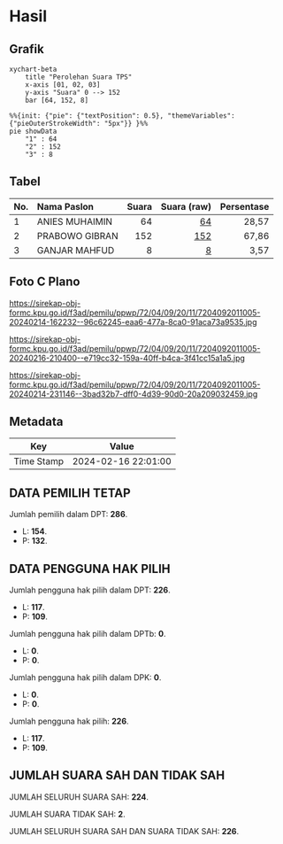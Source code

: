 # Hasil

## Grafik

```mermaid
xychart-beta
    title "Perolehan Suara TPS"
    x-axis [01, 02, 03]
    y-axis "Suara" 0 --> 152
    bar [64, 152, 8]
```

```mermaid
%%{init: {"pie": {"textPosition": 0.5}, "themeVariables": {"pieOuterStrokeWidth": "5px"}} }%%
pie showData
    "1" : 64
    "2" : 152
    "3" : 8
```

## Tabel

| No. | Nama Paslon    | Suara | Suara (raw) | Persentase |
|:--- |:-------------- | -----:| -----------:| ----------:|
| 1   | ANIES MUHAIMIN | 64    | [64][p-1]   | 28,57      |
| 2   | PRABOWO GIBRAN | 152   | [152][p-2]  | 67,86      |
| 3   | GANJAR MAHFUD  | 8     | [8][p-3]    | 3,57       |


[p-1]: https://github.com/gigit-pemilu/pemilu-2024-72-sulawesi-tengah/blob/main/pilpres/hitung-suara/sub/72-sulawesi-tengah/sub/04-toli-toli/sub/09-toli-toli-utara/sub/2011-lakuan-tolitoli/sub/005-tps/sub/paslon-1.txt
[p-2]: https://github.com/gigit-pemilu/pemilu-2024-72-sulawesi-tengah/blob/main/pilpres/hitung-suara/sub/72-sulawesi-tengah/sub/04-toli-toli/sub/09-toli-toli-utara/sub/2011-lakuan-tolitoli/sub/005-tps/sub/paslon-2.txt
[p-3]: https://github.com/gigit-pemilu/pemilu-2024-72-sulawesi-tengah/blob/main/pilpres/hitung-suara/sub/72-sulawesi-tengah/sub/04-toli-toli/sub/09-toli-toli-utara/sub/2011-lakuan-tolitoli/sub/005-tps/sub/paslon-3.txt

## Foto C Plano

https://sirekap-obj-formc.kpu.go.id/f3ad/pemilu/ppwp/72/04/09/20/11/7204092011005-20240214-162232--96c62245-eaa6-477a-8ca0-91aca73a9535.jpg

https://sirekap-obj-formc.kpu.go.id/f3ad/pemilu/ppwp/72/04/09/20/11/7204092011005-20240216-210400--e719cc32-159a-40ff-b4ca-3f41cc15a1a5.jpg

https://sirekap-obj-formc.kpu.go.id/f3ad/pemilu/ppwp/72/04/09/20/11/7204092011005-20240214-231146--3bad32b7-dff0-4d39-90d0-20a209032459.jpg


## Metadata

| Key        | Value               |
| ---------- | ------------------- |
| Time Stamp | 2024-02-16 22:01:00 |


## DATA PEMILIH TETAP

Jumlah pemilih dalam DPT: **286**.
 * L: **154**.
 * P: **132**.

## DATA PENGGUNA HAK PILIH

Jumlah pengguna hak pilih dalam DPT: **226**.
 * L: **117**.
 * P: **109**.

Jumlah pengguna hak pilih dalam DPTb: **0**.
 * L: **0**.
 * P: **0**.

Jumlah pengguna hak pilih dalam DPK: **0**.
 * L: **0**.
 * P: **0**.

Jumlah pengguna hak pilih: **226**.
 * L: **117**.
 * P: **109**.

## JUMLAH SUARA SAH DAN TIDAK SAH

JUMLAH SELURUH SUARA SAH: **224**.

JUMLAH SUARA TIDAK SAH: **2**.

JUMLAH SELURUH SUARA SAH DAN SUARA TIDAK SAH: **226**.


